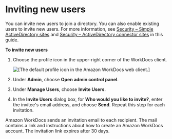 # Inviting new users<a name="invite_user"></a>

You can invite new users to join a directory\. You can also enable existing users to invite new users\. For more information, see [Security – Simple ActiveDirectory sites](manage-sites.md#security-settings-simple-ad) and [Security – ActiveDirectory connector sites](manage-sites.md#security-settings-ad-connector) in this guide\.

**To invite new users**

1. Choose the profile icon in the upper\-right corner of the WorkDocs client\.

    ![\[The default profile icon in the Amazon WorkDocs web client.\]](http://docs.aws.amazon.com/workdocs/latest/adminguide/images/wd-profile-default.png) 

1. Under **Admin**, choose **Open admin control panel**\.

1. Under **Manage Users**, choose **Invite Users**\.

1. In the **Invite Users** dialog box, for **Who would you like to invite?**, enter the invitee's email address, and choose **Send**\. Repeat this step for each invitation\.

Amazon WorkDocs sends an invitation email to each recipient\. The mail contains a link and instructions about how to create an Amazon WorkDocs account\. The invitation link expires after 30 days\.